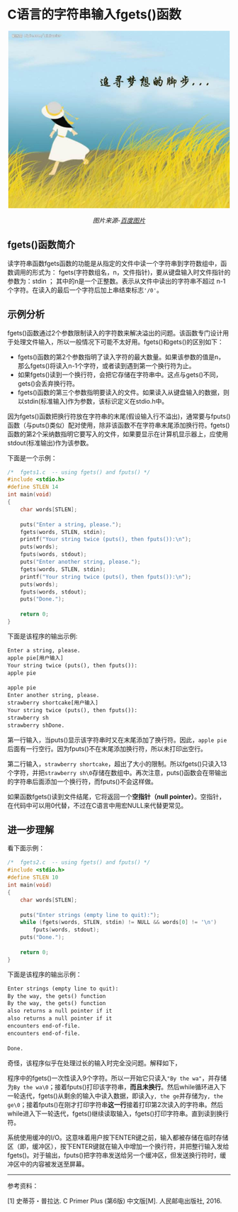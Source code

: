 # C语言的字符串输入fgets()函数

<center>

<img src="image\追寻梦想的脚步.jpg" width="500">

*图片来源-[百度图片](https://image.baidu.com/search/detail?ct=503316480&z=0&ipn=d&word=%E8%BF%BD%E6%B1%82%E6%A2%A6%E6%83%B3&step_word=&hs=0&pn=1&spn=0&di=15460138650&pi=0&rn=1&tn=baiduimagedetail&is=0%2C0&istype=0&ie=utf-8&oe=utf-8&in=&cl=2&lm=-1&st=undefined&cs=1184591316%2C562079715&os=1234365539%2C437519987&simid=3520337685%2C226506682&adpicid=0&lpn=0&ln=1931&fr=&fmq=1497092067188_R&fm=&ic=undefined&s=undefined&se=&sme=&tab=0&width=undefined&height=undefined&face=undefined&ist=&jit=&cg=&bdtype=0&oriquery=&objurl=http%3A%2F%2Fs6.sinaimg.cn%2Fmiddle%2F9af5d35bxb7de282e3e35%26690&fromurl=ippr_z2C%24qAzdH3FAzdH3Fks52_z%26e3Bftgw_z%26e3Bv54_z%26e3BvgAzdH3FfAzdH3Fks52_lwuc1ncka8aaosql_z%26e3Bip4s&gsm=0&rpstart=0&rpnum=0)*

</center>

## fgets()函数简介

读字符串函数fgets函数的功能是从指定的文件中读一个字符串到字符数组中，函数调用的形式为： fgets(字符数组名，n，文件指针)，要从键盘输入时文件指针的参数为：stdin ； 其中的n是一个正整数。表示从文件中读出的字符串不超过 n-1个字符。在读入的最后一个字符后加上串结束标志`'/0'`。

## 示例分析

fgets()函数通过2个参数限制读入的字符数来解决溢出的问题。该函数专门设计用于处理文件输入，所以一般情况下可能不太好用。fgets()和gets()的区别如下：

- fgets()函数的第2个参数指明了读入字符的最大数量。如果该参数的值是n，那么fgets()将读入n-1个字符，或者读到遇到第一个换行符为止。
- 如果fgets()读到一个换行符，会把它存储在字符串中。这点与gets()不同，gets()会丢弃换行符。
- fgets()函数的第三个参数指明要读入的文件。如果读入从键盘输入的数据，则以stdin(标准输入)作为参数，该标识定义在stdio.h中。

因为fgets()函数把换行符放在字符串的末尾(假设输入行不溢出)，通常要与fputs()函数（与puts()类似）配对使用，除非该函数不在字符串末尾添加换行符。fgets()函数的第2个采纳数指明它要写入的文件，如果要显示在计算机显示器上，应使用stdout(标准输出)作为该参数。

下面是一个示例：

```c
/*  fgets1.c  -- using fgets() and fputs() */
#include <stdio.h>
#define STLEN 14
int main(void)
{
    char words[STLEN];
    
    puts("Enter a string, please.");
    fgets(words, STLEN, stdin);
    printf("Your string twice (puts(), then fputs()):\n");
    puts(words);
    fputs(words, stdout);
    puts("Enter another string, please.");
    fgets(words, STLEN, stdin);
    printf("Your string twice (puts(), then fputs()):\n");
    puts(words);
    fputs(words, stdout);
    puts("Done.");
    
    return 0;
}
```

下面是该程序的输出示例:

```tex
Enter a string, please.
apple pie[用户输入]
Your string twice (puts(), then fputs()):
apple pie

apple pie
Enter another string, please.
strawberry shortcake[用户输入]
Your string twice (puts(), then fputs()):
strawberry sh
strawberry shDone.
```

第一行输入，当puts()显示该字符串时又在末尾添加了换行符。因此，`apple pie`后面有一行空行。因为fputs()不在末尾添加换行符，所以未打印出空行。

第二行输入，`strawberry shortcake`，超出了大小的限制。所以fgets()只读入13个字符，并把`strawberry sh\0`存储在数组中。再次注意，puts()函数会在带输出的字符串后面添加一个换行符，而fputs()不会这样做。

如果函数fgets()读到文件结尾，它将返回一个**空指针（null pointer）**。空指针，在代码中可以用0代替，不过在C语言中用宏NULL来代替更常见。

## 进一步理解

看下面示例：

```c
/*  fgets2.c  -- using fgets() and fputs() */
#include <stdio.h>
#define STLEN 10
int main(void)
{
    char words[STLEN];
    
    puts("Enter strings (empty line to quit):");
    while (fgets(words, STLEN, stdin) != NULL && words[0] != '\n')
        fputs(words, stdout);
    puts("Done.");
    
    return 0;
}
```

下面是该程序的输出示例：

```tex
Enter strings (empty line to quit):
By the way, the gets() function
By the way, the gets() function
also returns a null pointer if it
also returns a null pointer if it
encounters end-of-file.
encounters end-of-file.

Done.
```

奇怪，该程序似乎在处理过长的输入时完全没问题。解释如下，

程序中的fgets()一次性读入9个字符。所以一开始它只读入`"By the wa"`，并存储为`By the wa\0`；接着fputs()打印该字符串，**而且未换行**。然后while循环进入下一轮迭代，fgets()从剩余的输入中读入数据，即读入`y, the ge`并存储为`y, the ge\0`；接着fputs()在刚才打印字符串**这一行**接着打印第2次读入的字符串。然后while进入下一轮迭代，fgets()继续读取输入，fgets()打印字符串。直到读到换行符。

系统使用缓冲的I/O。这意味着用户按下ENTER键之前，输入都被存储在临时存储区（即，缓冲区），按下ENTER键就在输入中增加一个换行符，并把整行输入发给fgets()。对于输出，fputs()把字符串发送给另一个缓冲区，但发送换行符时，缓冲区中的内容被发送至屏幕。



----

参考资料：

[1] 史蒂芬・普拉达. C Primer Plus (第6版) 中文版[M]. 人民邮电出版社, 2016. 